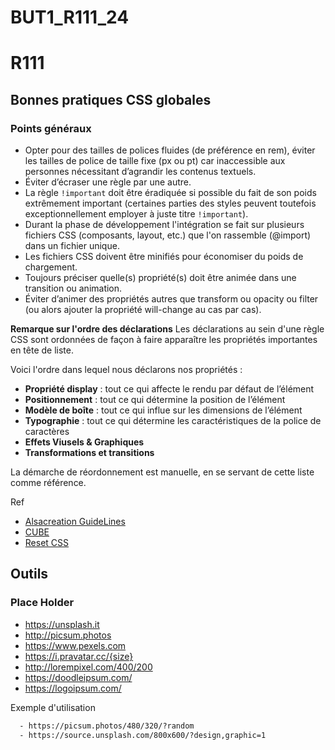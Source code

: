 # BUT1_R111_24

# R111

## Bonnes pratiques CSS globales

### Points généraux

- Opter pour des tailles de polices fluides (de préférence en rem), éviter les tailles de police de taille fixe (px ou pt) car inaccessible aux personnes nécessitant d’agrandir les contenus textuels.
- Éviter d’écraser une règle par une autre.
- La règle `!important` doit être éradiquée si possible du fait de son poids extrêmement important (certaines parties des styles peuvent toutefois exceptionnellement employer à juste titre `!important`).
- Durant la phase de développement l'intégration se fait sur plusieurs fichiers CSS (composants, layout, etc.) que l'on rassemble (@import) dans un fichier unique.
- Les fichiers CSS doivent être minifiés pour économiser du poids de chargement.
- Toujours préciser quelle(s) propriété(s) doit être animée dans une transition ou animation.
- Éviter d’animer des propriétés autres que transform ou opacity ou filter (ou alors ajouter la propriété will-change au cas par cas).

**Remarque sur l'ordre des déclarations**
Les déclarations au sein d'une règle CSS sont ordonnées de façon à faire apparaître les propriétés importantes en tête de liste.

Voici l'ordre dans lequel nous déclarons nos propriétés :

- **Propriété display** : tout ce qui affecte le rendu par défaut de l’élément
- **Positionnement** : tout ce qui détermine la position de l’élément
- **Modèle de boîte** : tout ce qui influe sur les dimensions de l’élément
- **Typographie** : tout ce qui détermine les caractéristiques de la police de caractères
- **Effets Viusels & Graphiques**
- **Transformations et transitions**

La démarche de réordonnement est manuelle, en se servant de cette liste comme référence.

Ref
- [Alsacreation GuideLines](https://github.com/alsacreations/kiwipedia/tree/main)
- [CUBE](https://cube.fyi)
- [Reset CSS](https://piccalil.li/blog/a-more-modern-css-reset/) 


## Outils 

### Place Holder

- https://unsplash.it
- http://picsum.photos
- https://www.pexels.com
- https://i.pravatar.cc/{size}
- http://lorempixel.com/400/200
- https://doodleipsum.com/
- https://logoipsum.com/

Exemple d'utilisation

``` html
  - https://picsum.photos/480/320/?random
  - https://source.unsplash.com/800x600/?design,graphic=1
```

